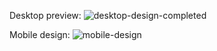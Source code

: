 Desktop preview:
![desktop-design-completed](https://user-images.githubusercontent.com/39274188/184494642-e3eb960a-ddde-4154-a863-9fa37ec8f4fb.jpg)

Mobile design:
![mobile-design](https://user-images.githubusercontent.com/39274188/184494646-85f38e3e-e7e9-479b-a245-5fcbee6d20a2.jpg)
